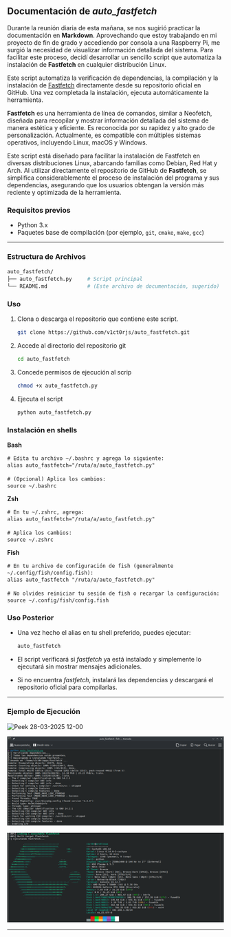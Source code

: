 ## Documentación de *auto_fastfetch*

Durante la reunión diaria de esta mañana, se nos sugirió practicar la documentación en **Markdown**. Aprovechando que estoy trabajando en mi proyecto de fin de grado y accediendo por consola a una Raspberry Pi, me surgió la necesidad de visualizar información detallada del sistema. Para facilitar este proceso, decidí desarrollar un sencillo script que automatiza la instalación de **Fastfetch** en cualquier distribución Linux.

Este script automatiza la verificación de dependencias, la compilación y la instalación de [Fastfetch](https://github.com/fastfetch-cli/fastfetch) directamente desde su repositorio oficial en GitHub. Una vez completada la instalación, ejecuta automáticamente la herramienta.

**Fastfetch** es una herramienta de línea de comandos, similar a Neofetch, diseñada para recopilar y mostrar información detallada del sistema de manera estética y eficiente. Es reconocida por su rapidez y alto grado de personalización. Actualmente, es compatible con múltiples sistemas operativos, incluyendo Linux, macOS y Windows.

Este script está diseñado para facilitar la instalación de Fastfetch en diversas distribuciones Linux, abarcando familias como Debian, Red Hat y Arch. Al utilizar directamente el repositorio de GitHub de **Fastfetch**, se simplifica considerablemente el proceso de instalación del programa y sus dependencias, asegurando que los usuarios obtengan la versión más reciente y optimizada de la herramienta.

### Requisitos previos

- Python 3.x
- Paquetes base de compilación (por ejemplo, `git`, `cmake`, `make`, `gcc`)

------

### Estructura de Archivos

```bash
auto_fastfetch/
├── auto_fastfetch.py     # Script principal
└── README.md             # (Este archivo de documentación, sugerido)
```



### Uso

 1. Clona o descarga el repositorio que contiene este script.

    ```bash
    git clone https://github.com/v1ct0rjs/auto_fastfetch.git
    ```

    

 2. Accede al directorio del repositorio git

    ```bash
    cd auto_fastfetch
    ```

    

 3. Concede permisos de ejecución al scrip

    ```bash
    chmod +x auto_fastfetch.py
    ```

    

 4. Ejecuta el script

    ```bash
    python auto_fastfetch.py
    ```

    

### Instalación en shells

**Bash**

```
# Edita tu archivo ~/.bashrc y agrega lo siguiente:
alias auto_fastfetch="/ruta/a/auto_fastfetch.py"

# (Opcional) Aplica los cambios:
source ~/.bashrc
```

**Zsh**

```
# En tu ~/.zshrc, agrega:
alias auto_fastfetch="/ruta/a/auto_fastfetch.py"

# Aplica los cambios:
source ~/.zshrc
```

**Fish**

```
# En tu archivo de configuración de fish (generalmente ~/.config/fish/config.fish):
alias auto_fastfetch "/ruta/a/auto_fastfetch.py"

# No olvides reiniciar tu sesión de fish o recargar la configuración:
source ~/.config/fish/config.fish
```

### Uso Posterior

- Una vez hecho el alias en tu shell preferido, puedes ejecutar:

  ```bash
  auto_fastfetch
  ```

- El script verificará si *fastfetch* ya está instalado y simplemente lo ejecutará sin mostrar mensajes adicionales.

- Si no encuentra *fastfetch*, instalará las dependencias y descargará el repositorio oficial para compilarlas.

------

### Ejemplo de Ejecución

![Peek 28-03-2025 12-00](https://github.com/v1ct0rjs/auto_fastfetch/blob/main/Peek%2028-03-2025%2012-00.gif)

![image-20250328112122525](https://github.com/v1ct0rjs/auto_fastfetch/blob/main/image-20250328112122525.png)

![image-20250328112154565](https://github.com/v1ct0rjs/auto_fastfetch/blob/main/image-20250328112154565.png)



------